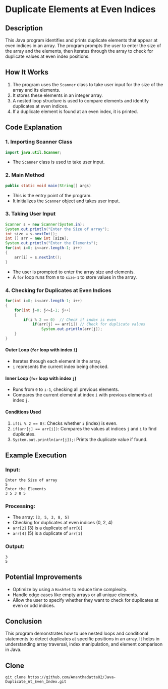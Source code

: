 # Duplicate Elements at Even Indices

## Description
This Java program identifies and prints duplicate elements that appear at even indices in an array. The program prompts the user to enter the size of the array and the elements, then iterates through the array to check for duplicate values at even index positions.

## How It Works
1. The program uses the `Scanner` class to take user input for the size of the array and its elements.
2. It stores these elements in an integer array.
3. A nested loop structure is used to compare elements and identify duplicates at even indices.
4. If a duplicate element is found at an even index, it is printed.

## Code Explanation
### **1. Importing Scanner Class**
```java
import java.util.Scanner;
```
- The `Scanner` class is used to take user input.

### **2. Main Method**
```java
public static void main(String[] args)
```
- This is the entry point of the program.
- It initializes the `Scanner` object and takes user input.

### **3. Taking User Input**
```java
Scanner s = new Scanner(System.in);
System.out.println("Enter the Size of array");
int size = s.nextInt();
int [] arr = new int [size];
System.out.println("Enter the Elements");
for(int i=0; i<=arr.length-1; i++)
{
    arr[i] = s.nextInt();
}
```
- The user is prompted to enter the array size and elements.
- A `for` loop runs from `0` to `size-1` to store values in the array.

### **4. Checking for Duplicates at Even Indices**
```java
for(int i=0; i<=arr.length-1; i++)
{
    for(int j=0; j<=i-1; j++)
    {
        if(i % 2 == 0)  // Check if index is even
            if(arr[j] == arr[i]) // Check for duplicate values
                System.out.println(arr[j]);
    }
}
```
#### **Outer Loop (`for` loop with index `i`)**
- Iterates through each element in the array.
- `i` represents the current index being checked.

#### **Inner Loop (`for` loop with index `j`)**
- Runs from `0` to `i-1`, checking all previous elements.
- Compares the current element at index `i` with previous elements at index `j`.

#### **Conditions Used**
1. `if(i % 2 == 0)`: Checks whether `i` (index) is even.
2. `if(arr[j] == arr[i])`: Compares the values at indices `j` and `i` to find duplicates.
3. `System.out.println(arr[j]);`: Prints the duplicate value if found.

## Example Execution
### **Input:**
```
Enter the Size of array
5
Enter the Elements
3 5 3 8 5
```
### **Processing:**
- The array: `[3, 5, 3, 8, 5]`
- Checking for duplicates at even indices (0, 2, 4)
- `arr[2]` (3) is a duplicate of `arr[0]`
- `arr[4]` (5) is a duplicate of `arr[1]`

### **Output:**
```
3
5
```

## Potential Improvements
- Optimize by using a `HashSet` to reduce time complexity.
- Handle edge cases like empty arrays or all unique elements.
- Allow the user to specify whether they want to check for duplicates at even or odd indices.

## Conclusion
This program demonstrates how to use nested loops and conditional statements to detect duplicates at specific positions in an array. It helps in understanding array traversal, index manipulation, and element comparison in Java.

## Clone
```
git clone https://github.com/Ananthadatta02/Java-Duplicate_At_Even_Index.git
```
